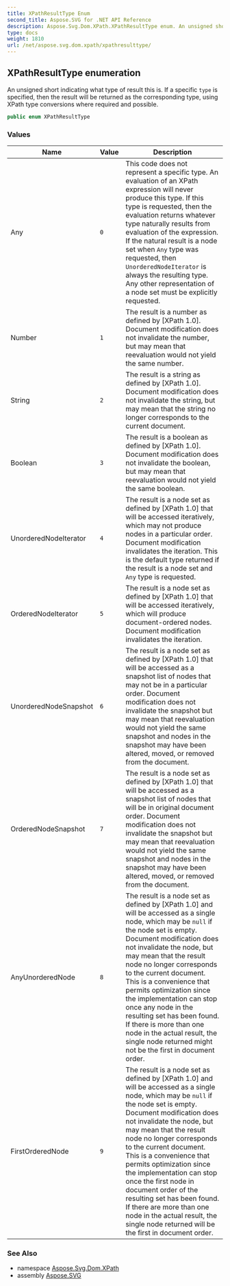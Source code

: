```yaml
---
title: XPathResultType Enum
second_title: Aspose.SVG for .NET API Reference
description: Aspose.Svg.Dom.XPath.XPathResultType enum. An unsigned short indicating what type of result this is. If a specific type is specified then the result will be returned as the corresponding type using XPath type conversions where required and possible
type: docs
weight: 1810
url: /net/aspose.svg.dom.xpath/xpathresulttype/
---
```

## XPathResultType enumeration

An unsigned short indicating what type of result this is. If a specific `type` is specified, then the result will be returned as the corresponding type, using XPath type conversions where required and possible.

```csharp
public enum XPathResultType
```

### Values

| Name | Value | Description |
| --- | --- | --- |
| Any | `0` | This code does not represent a specific type. An evaluation of an XPath expression will never produce this type. If this type is requested, then the evaluation returns whatever type naturally results from evaluation of the expression. If the natural result is a node set when `Any` type was requested, then `UnorderedNodeIterator` is always the resulting type. Any other representation of a node set must be explicitly requested. |
| Number | `1` | The result is a number as defined by [XPath 1.0]. Document modification does not invalidate the number, but may mean that reevaluation would not yield the same number. |
| String | `2` | The result is a string as defined by [XPath 1.0]. Document modification does not invalidate the string, but may mean that the string no longer corresponds to the current document. |
| Boolean | `3` | The result is a boolean as defined by [XPath 1.0]. Document modification does not invalidate the boolean, but may mean that reevaluation would not yield the same boolean. |
| UnorderedNodeIterator | `4` | The result is a node set as defined by [XPath 1.0] that will be accessed iteratively, which may not produce nodes in a particular order. Document modification invalidates the iteration. This is the default type returned if the result is a node set and `Any` type is requested. |
| OrderedNodeIterator | `5` | The result is a node set as defined by [XPath 1.0] that will be accessed iteratively, which will produce document-ordered nodes. Document modification invalidates the iteration. |
| UnorderedNodeSnapshot | `6` | The result is a node set as defined by [XPath 1.0] that will be accessed as a snapshot list of nodes that may not be in a particular order. Document modification does not invalidate the snapshot but may mean that reevaluation would not yield the same snapshot and nodes in the snapshot may have been altered, moved, or removed from the document. |
| OrderedNodeSnapshot | `7` | The result is a node set as defined by [XPath 1.0] that will be accessed as a snapshot list of nodes that will be in original document order. Document modification does not invalidate the snapshot but may mean that reevaluation would not yield the same snapshot and nodes in the snapshot may have been altered, moved, or removed from the document. |
| AnyUnorderedNode | `8` | The result is a node set as defined by [XPath 1.0] and will be accessed as a single node, which may be `null` if the node set is empty. Document modification does not invalidate the node, but may mean that the result node no longer corresponds to the current document. This is a convenience that permits optimization since the implementation can stop once any node in the resulting set has been found. If there is more than one node in the actual result, the single node returned might not be the first in document order. |
| FirstOrderedNode | `9` | The result is a node set as defined by [XPath 1.0] and will be accessed as a single node, which may be `null` if the node set is empty. Document modification does not invalidate the node, but may mean that the result node no longer corresponds to the current document. This is a convenience that permits optimization since the implementation can stop once the first node in document order of the resulting set has been found. If there are more than one node in the actual result, the single node returned will be the first in document order. |

### See Also

* namespace [Aspose.Svg.Dom.XPath](../../aspose.svg.dom.xpath/)
* assembly [Aspose.SVG](../../)
